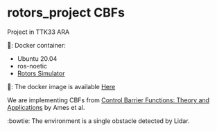 # rotors_project CBFs

Project in TTK33 ARA

🐳: Docker container:
* Ubuntu 20.04
* ros-noetic
* [Rotors Simulator](https://github.com/ethz-asl/rotors_simulator)

🚧: The docker image is available [Here](https://hub.docker.com/repository/docker/simoncmyk/noetic-desktop-full/general)

We are implementing CBFs from [Control Barrier Functions: Theory and Applications](https://ieeexplore.ieee.org/document/8796030) by Ames et al.

:bowtie: The environment is a single obstacle detected by Lidar.

